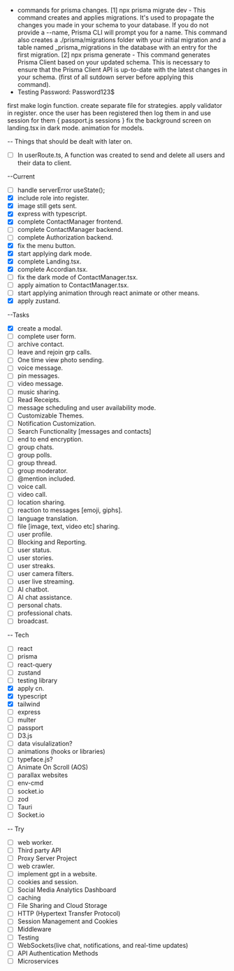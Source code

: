 - commands for prisma changes.
  [1] npx prisma migrate dev - This command creates and applies migrations. It's used to propagate the changes you made in your schema to your database. If you do not provide a --name, Prisma CLI will prompt you for a name. This command also creates a ./prisma/migrations folder with your initial migration and a table named \_prisma_migrations in the database with an entry for the first migration.
  [2] npx prisma generate - This command generates Prisma Client based on your updated schema. This is necessary to ensure that the Prisma Client API is up-to-date with the latest changes in your schema. (first of all sutdown server before applying this command).
- Testing Password: Password123$

first make login function.
create separate file for strategies.
apply validator in register.
once the user has been registered then log them in and use session for them {
passport.js
sessions
}
fix the background screen on landing.tsx in dark mode.
animation for models.



-- Things that should be dealt with later on.
- [ ] In userRoute.ts, A function was created to send and delete all users and their data to client.




--Current

- [ ] handle serverError useState();
- [x] include role into register.
- [x] image still gets sent.
- [x] express with typescript.
- [x] complete ContactManager frontend.
- [ ] complete ContactManager backend.
- [ ] complete Authorization backend.
- [x] fix the menu button.
- [x] start applying dark mode.
- [x] complete Landing.tsx.
- [x] complete Accordian.tsx.
- [ ] fix the dark mode of ContactManager.tsx.
- [ ] apply aimation to ContactManager.tsx.
- [ ] start applying animation through react animate or other means.
- [x] apply zustand.

--Tasks

- [x] create a modal.
- [ ] complete user form.
- [ ] archive contact.
- [ ] leave and rejoin grp calls.
- [ ] One time view photo sending.
- [ ] voice message.
- [ ] pin messages.
- [ ] video message.
- [ ] music sharing.
- [ ] Read Receipts.
- [ ] message scheduling and user availability mode.
- [ ] Customizable Themes.
- [ ] Notification Customization.
- [ ] Search Functionality [messages and contacts]
- [ ] end to end encryption.
- [ ] group chats.
- [ ] group polls.
- [ ] group thread.
- [ ] group moderator.
- [ ] @mention included.
- [ ] voice call.
- [ ] video call.
- [ ] location sharing.
- [ ] reaction to messages [emoji, giphs].
- [ ] language translation.
- [ ] file [image, text, video etc] sharing.
- [ ] user profile.
- [ ] Blocking and Reporting.
- [ ] user status.
- [ ] user stories.
- [ ] user streaks.
- [ ] user camera filters.
- [ ] user live streaming.
- [ ] AI chatbot.
- [ ] AI chat assistance.
- [ ] personal chats.
- [ ] professional chats.
- [ ] broadcast.

-- Tech

- [ ] react
- [ ] prisma
- [ ] react-query
- [ ] zustand
- [ ] testing library
- [x] apply cn.
- [x] typescript
- [x] tailwind
- [ ] express
- [ ] multer
- [ ] passport
- [ ] D3.js
- [ ] data visulalization?
- [ ] animations (hooks or libraries)
- [ ] typeface.js?
- [ ] Animate On Scroll (AOS)
- [ ] parallax websites
- [ ] env-cmd
- [ ] socket.io
- [ ] zod
- [ ] Tauri
- [ ] Socket.io

-- Try

- [ ] web worker.
- [ ] Third party API
- [ ] Proxy Server Project
- [ ] web crawler.
- [ ] implement gpt in a website.
- [ ] cookies and session.
- [ ] Social Media Analytics Dashboard
- [ ] caching
- [ ] File Sharing and Cloud Storage
- [ ] HTTP (Hypertext Transfer Protocol)
- [ ] Session Management and Cookies
- [ ] Middleware
- [ ] Testing
- [ ] WebSockets(live chat, notifications, and real-time updates)
- [ ] API Authentication Methods
- [ ] Microservices

